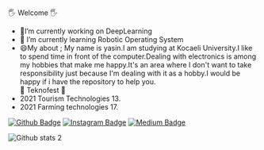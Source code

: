 
🖐 Welcome 🖐  
- 🔭I’m currently working on DeepLearning   
- 🌱 I’m currently learning Robotic Operating System  
- 😄My about ; My name is yasin.I am studying at Kocaeli University.I like to spend time in front of the computer.Dealing with electronics is among my hobbies that make me happy.It's an area where I don't want to take responsibility just because I'm dealing with it as a hobby.I would be happy if i have the repository to help you.   
🌟 Teknofest 🌟  
- 2021    Tourism Technologies   13.  
- 2021    Farming technologies   17.  

[![Github Badge](https://img.shields.io/badge/-Github-000?style=quare&labelColor=000&logo=Github&logoColor=white&link=link)](https://github.com/yasinsahin0) 
[![Instagram Badge](https://img.shields.io/badge/-Instagram-C13584?style=flat-quare&labelColor=C13584&logo=instagram&logoColor=white&link=link)](https://www.instagram.com/0yasin_sahin0) 
[![Medium Badge](https://img.shields.io/badge/-Medium-757575?style=flat-quare&labelColor=757575&logo=Medium&logoColor=white&link=link)](https://medium.com/@yasinsahin) 

![Github stats 2](https://github-readme-stats.vercel.app/api?username=yasinsahin0&show_icons=true&theme=radical)    
